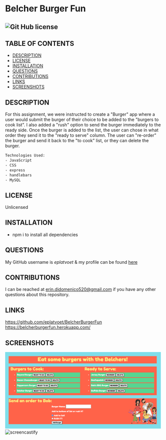 # Belcher Burger Fun

  ## ![Git Hub license](https://img.shields.io/badge/License-Unlicensed-blue.svg)

  ## TABLE OF CONTENTS
  - [DESCRIPTION](#DESCRIPTION)  
  - [LICENSE](#LICENSE)  
  - [INSTALLATION](#INSTALLATION)   
  - [QUESTIONS](#QUESTIONS)  
  - [CONTRIBUTIONS](#CONTRIBUTIONS)
  - [LINKS](#LINKS)  
  - [SCREENSHOTS](#SCREENSHOTS)  

  ## DESCRIPTION
  For this assignment, we were instructed to create a "Burger" app where a user would submit the burger of their choice to be added to the "burgers to cook list". I also added a "rush" option to send the burger immediately to the ready side. Once the burger is added to the list, the user can chose in what order they send it to the "ready to serve" column. The user can "re-order" the burger and send it back to the "to cook" list, or they can delete the burger.  
  ``````````````````````
Technologies Used:
  - JavaScript
  - CSS 
  - express
  - handlebars
  - MySQL
   ``````````````````````

  ## LICENSE
  Unlicensed
  
  ## INSTALLATION
  - npm i to install all dependencies
  
  ## QUESTIONS  
  My GitHub username is *eplatvoet* & my profile can be found [here](https://github.com/eplatvoet) 
  
  ## CONTRIBUTIONS 
  I can be reached at erin.didomenico520@gmail.com if you have any other questions about this repository.
  
  ## LINKS
 https://github.com/eplatvoet/BelcherBurgerFun  
  https://belcherburgerfun.herokuapp.com/  

  ## SCREENSHOTS
![screenshot](screenshots/screenshot.png)  
![screencastify](screenshots/BelcherBurgerFun.gif)  
